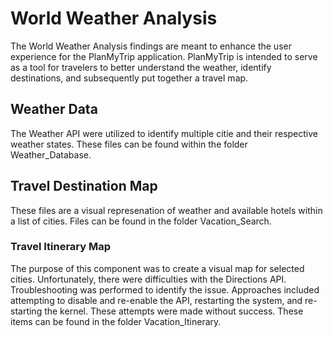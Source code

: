# World Weather Analysis
The World Weather Analysis findings are meant to enhance the user experience for the PlanMyTrip application. PlanMyTrip is intended to serve as a tool for travelers to better understand the weather, identify destinations, and subsequently put together a travel map.

## Weather Data
The Weather API were utilized to identify multiple citie and their respective weather states. These files can be found within the folder Weather_Database.

## Travel Destination Map
These files are a visual represenation of weather and available hotels within a list of cities. Files can be found in the folder Vacation_Search.

### Travel Itinerary Map
The purpose of this component was to create a visual map for selected cities. Unfortunately, there were difficulties with the Directions API. Troubleshooting was performed to identify the issue. Approaches included attempting to disable and re-enable the API, restarting the system, and re-starting the kernel. These attempts were made without success. These items can be found in the folder Vacation_Itinerary.
